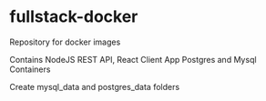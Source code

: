 # fullstack-docker
Repository for docker images

Contains NodeJS REST API, React Client App Postgres and Mysql Containers

Create mysql_data and postgres_data folders
